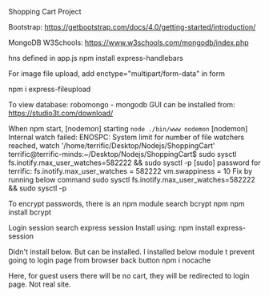 Shopping Cart Project

Bootstrap:
https://getbootstrap.com/docs/4.0/getting-started/introduction/

MongoDB W3Schools:
https://www.w3schools.com/mongodb/index.php

hns defined in app.js
npm install express-handlebars

For image file upload,
add enctype="multipart/form-data" in form

npm i express-fileupload

To view database: robomongo - mongodb GUI can be installed from:
https://studio3t.com/download/


When npm start, [nodemon] starting `node ./bin/www nodemon`
[nodemon] Internal watch failed: ENOSPC: System limit for number of file watchers reached, watch '/home/terrific/Desktop/Nodejs/ShoppingCart'
terrific@terrific-minds:~/Desktop/Nodejs/ShoppingCart$ sudo sysctl fs.inotify.max_user_watches=582222 && sudo sysctl -p
[sudo] password for terrific: 
fs.inotify.max_user_watches = 582222
vm.swappiness = 10
Fix by running below command
sudo sysctl fs.inotify.max_user_watches=582222 && sudo sysctl -p

To encrypt passwords, there is an npm module
search
bcrypt npm
npm install bcrypt

Login session
search express session
Install using:
npm install express-session

Didn't install below. But can be installed.
I installed below module t prevent going to login page from browser back button
npm i nocache

Here, for guest users there will be no cart, they will be redirected to login page. Not real site.